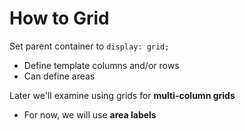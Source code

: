 # How to Grid

Set parent container to `display: grid;`
- Define template columns and/or rows
- Can define areas

Later we'll examine using grids for **multi-column grids**
- For now, we will use **area labels** 
